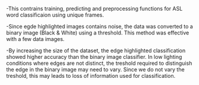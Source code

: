 -This contrains training, predicting and preprocessing functions for ASL word classificaion using unique frames.

-Since egde highlighted images contains noise, the data was converted to a binary image (Black & White) using a threshold. This method was effective with a few data images. 

-By increasing the size of the dataset, the edge highlighted classification showed higher accuracy than the binary image classifier. 
  In low lighting conditions where edges are not  distinct, the treshold required to distinguish the edge in the binary image may need to vary. Since we do not vary the treshold,   this may leads to loss of information used for classification.
